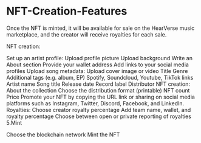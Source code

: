 # NFT-Creation-Features


Once the NFT is minted, it will be available for sale on the HearVerse music marketplace, and the creator will receive royalties for each sale.

NFT creation:

Set up an artist profile:
Upload profile picture
Upload background
Write an About section
Provide your wallet address
Add links to your social media profiles
Upload song metadata:
Upload cover image or video
Title
Genre
Additional tags (e.g. album, EP)
Spotify, Soundcloud, Youtube, TikTok links
Artist name
Song title
Release date
Record label
Distributor
NFT creation:
About the collection
Choose the distribution format (printable)
NFT count
Price
Promote your NFT by copying the URL link or sharing on social media platforms such as Instagram, Twitter, Discord, Facebook, and LinkedIn.
Royalties:
Choose creator royalty percentage
Add team name, wallet, and royalty percentage
Choose between open or private reporting of royalties
5.Mint

Choose the blockchain network
Mint the NFT
